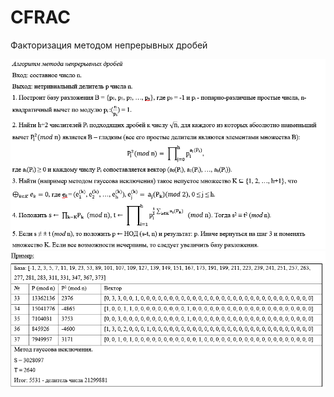 # CFRAC

Факторизация методом непрерывных дробей

<img width="750px" src="images/Рисунок1.png">

<img width="750px" src="images/Рисунок2.png">
